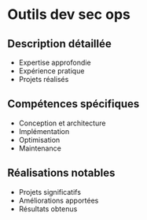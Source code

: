 # Outils dev sec ops

## Description détaillée
- Expertise approfondie
- Expérience pratique
- Projets réalisés

## Compétences spécifiques
- Conception et architecture
- Implémentation
- Optimisation
- Maintenance

## Réalisations notables
- Projets significatifs
- Améliorations apportées
- Résultats obtenus
